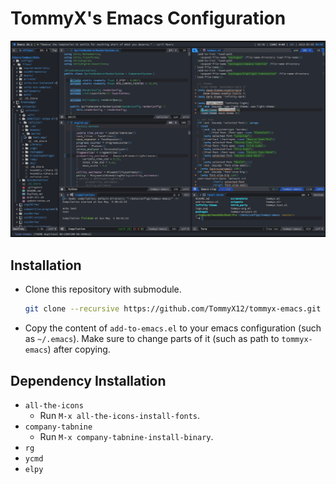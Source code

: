 # TommyX's Emacs Configuration

![Screenshot](screenshots/screenshot-2019-05-04.png)

## Installation

- Clone this repository with submodule.
  ```bash
  git clone --recursive https://github.com/TommyX12/tommyx-emacs.git
  ```
- Copy the content of `add-to-emacs.el` to your emacs configuration (such as `~/.emacs`). Make sure to change parts of it (such as path to `tommyx-emacs`) after copying.

## Dependency Installation

- `all-the-icons`
  - Run `M-x all-the-icons-install-fonts`.
- `company-tabnine`
  - Run `M-x company-tabnine-install-binary`.
- `rg`
- `ycmd`
- `elpy`
